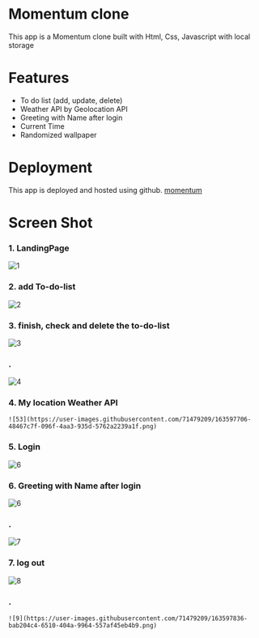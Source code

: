 # Momentum clone
This app is a Momentum clone built with Html, Css, Javascript with local storage

# Features
- To do list (add, update, delete)
- Weather API by Geolocation API
- Greeting with Name after login
- Current Time
- Randomized wallpaper

# Deployment
This app is deployed and hosted using github. 
<a href="https://seolheekang1221.github.io/momentum/" rel="nofollow">momentum<a/>

# Screen Shot
  
### 1. LandingPage
  ![1](https://user-images.githubusercontent.com/71479209/163597254-fc31f7fa-6a53-4577-9423-5df5356f1f6b.png)

### 2. add To-do-list
 ![2](https://user-images.githubusercontent.com/71479209/163597299-fdf28363-9780-496c-9ab9-374e342cade5.png)

### 3. finish, check and delete the to-do-list
  ![3](https://user-images.githubusercontent.com/71479209/163597499-ad080d36-d220-485e-88fb-b9ad866060d2.png)
### .
   ![4](https://user-images.githubusercontent.com/71479209/163597546-e8152a7c-461e-4d64-bc91-346c8e1cab06.png)


### 4. My location Weather API
    ![53](https://user-images.githubusercontent.com/71479209/163597706-48467c7f-096f-4aa3-935d-5762a2239a1f.png)


### 5. Login
  ![6](https://user-images.githubusercontent.com/71479209/163597747-60e471e7-7e82-45e5-aa53-ad1c796f6ce0.png)

### 6. Greeting with Name after login
  
![6](https://user-images.githubusercontent.com/71479209/163597773-888b5513-ef53-4652-9dd4-7b19423bcf6c.png)
    
### .
![7](https://user-images.githubusercontent.com/71479209/163597792-d83808ca-ebc9-4ec5-bcbc-affdc4269fdd.png)
    
### 7. log out
    
    
![8](https://user-images.githubusercontent.com/71479209/163597826-87b9bede-8e8e-492d-8283-150a549d1fb7.png)
### . 

    ![9](https://user-images.githubusercontent.com/71479209/163597836-bab204c4-6510-404a-9964-557af45eb4b9.png)
